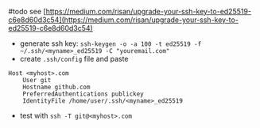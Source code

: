 #todo
see [https://medium.com/risan/upgrade-your-ssh-key-to-ed25519-c6e8d60d3c54](https://medium.com/risan/upgrade-your-ssh-key-to-ed25519-c6e8d60d3c54)

- generate ssh key: `ssh-keygen -o -a 100 -t ed25519 -f ~/.ssh/<myname>_ed25519 -C "youremail.com"`
- create `.ssh/config` file and paste

```text
Host <myhost>.com
    User git
    Hostname github.com
    PreferredAuthentications publickey
    IdentityFile /home/user/.ssh/<myname>_ed25519
```

- test with `ssh -T git@<myhost>.com`
